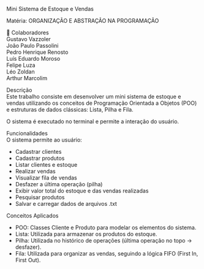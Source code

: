 Mini Sistema de Estoque e Vendas  

Matéria: ORGANIZAÇÃO E ABSTRAÇÃO NA PROGRAMAÇÃO

👥 Colaboradores  
Gustavo Vazzoler  
João Paulo Passolini  
Pedro Henrique Renosto  
Luís Eduardo Moroso  
Felipe Luza  
Léo Zoldan  
Arthur Marcolim  

Descrição  
Este trabalho consiste em desenvolver um mini sistema de estoque e vendas utilizando os conceitos de Programação Orientada a Objetos (POO) e estruturas de dados clássicas: Lista, Pilha e Fila.  

O sistema é executado no terminal e permite a interação do usuário.     

Funcionalidades  
O sistema permite ao usuário:  
- Cadastrar clientes  
- Cadastrar produtos  
- Listar clientes e estoque  
- Realizar vendas  
- Visualizar fila de vendas  
- Desfazer a última operação (pilha)  
- Exibir valor total do estoque e das vendas realizadas  
- Pesquisar produtos  
- Salvar e carregar dados de arquivos .txt  

Conceitos Aplicados  
- POO: Classes Cliente e Produto para modelar os elementos do sistema.  
- Lista: Utilizada para armazenar os produtos do estoque.  
- Pilha: Utilizada no histórico de operações (última operação no topo → desfazer).  
- Fila: Utilizada para organizar as vendas, seguindo a lógica FIFO (First In, First Out).  
